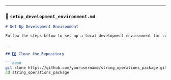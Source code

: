 
---

### 📄 `setup_development_environment.md`

```markdown
# Set Up Development Environment

Follow the steps below to set up a local development environment for contributing or testing the package.

---

## 1️⃣ Clone the Repository

```bash
git clone https://github.com/yourusername/string_operations_package.git
cd string_operations_package
